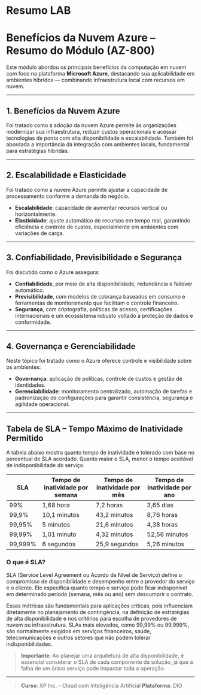 # Resumo LAB

# Benefícios da Nuvem Azure – Resumo do Módulo (AZ-800)

Este módulo abordou os principais benefícios da computação em nuvem com foco na plataforma **Microsoft Azure**, destacando sua aplicabilidade em ambientes híbridos — combinando infraestrutura local com recursos em nuvem.

---

## 1. Benefícios da Nuvem Azure

Foi tratado como a adoção da nuvem Azure permite às organizações modernizar sua infraestrutura, reduzir custos operacionais e acessar tecnologias de ponta com alta disponibilidade e escalabilidade. Também foi abordada a importância da integração com ambientes locais, fundamental para estratégias híbridas.

---

## 2. Escalabilidade e Elasticidade

Foi tratado como a nuvem Azure permite ajustar a capacidade de processamento conforme a demanda do negócio.  
- **Escalabilidade**: capacidade de aumentar recursos vertical ou horizontalmente.
- **Elasticidade**: ajuste automático de recursos em tempo real, garantindo eficiência e controle de custos, especialmente em ambientes com variações de carga.

---

## 3. Confiabilidade, Previsibilidade e Segurança

Foi discutido como o Azure assegura:
- **Confiabilidade**, por meio de alta disponibilidade, redundância e failover automático.
- **Previsibilidade**, com modelos de cobrança baseados em consumo e ferramentas de monitoramento que facilitam o controle financeiro.
- **Segurança**, com criptografia, políticas de acesso, certificações internacionais e um ecossistema robusto voltado à proteção de dados e conformidade.

---

## 4. Governança e Gerenciabilidade

Neste tópico foi tratado como o Azure oferece controle e visibilidade sobre os ambientes:
- **Governança**: aplicação de políticas, controle de custos e gestão de identidades.
- **Gerenciabilidade**: monitoramento centralizado, automação de tarefas e padronização de configurações para garantir consistência, segurança e agilidade operacional.

---

## Tabela de SLA – Tempo Máximo de Inatividade Permitido

A tabela abaixo mostra quanto tempo de inatividade é tolerado com base no percentual de SLA acordado. Quanto maior o SLA, menor o tempo aceitável de indisponibilidade do serviço.

| **SLA**     | **Tempo de inatividade por semana** | **Tempo de inatividade por mês** | **Tempo de inatividade por ano** |
|-------------|-------------------------------------|----------------------------------|----------------------------------|
| 99%         | 1,68 hora                           | 7,2 horas                        | 3,65 dias                        |
| 99,9%       | 10,1 minutos                        | 43,2 minutos                     | 8,76 horas                       |
| 99,95%      | 5 minutos                           | 21,6 minutos                     | 4,38 horas                       |
| 99,99%      | 1,01 minuto                         | 4,32 minutos                     | 52,56 minutos                    |
| 99,999%     | 6 segundos                          | 25,9 segundos                    | 5,26 minutos                     |

### O que é SLA?

SLA (Service Level Agreement ou Acordo de Nível de Serviço) define o compromisso de disponibilidade e desempenho entre o provedor do serviço e o cliente. Ele especifica quanto tempo o serviço pode ficar indisponível em determinado período (semana, mês ou ano) sem descumprir o contrato. 

Essas métricas são fundamentais para aplicações críticas, pois influenciam diretamente no planejamento de contingência, na definição de estratégias de alta disponibilidade e nos critérios para escolha de provedores de nuvem ou infraestrutura. SLAs mais elevados, como 99,99% ou 99,999%, são normalmente exigidos em serviços financeiros, saúde, telecomunicações e outros setores que não podem tolerar indisponibilidades.

> **Importante**: Ao planejar uma arquitetura de alta disponibilidade, é essencial considerar o SLA de cada componente da solução, já que a falha de um único serviço pode impactar toda a operação.

---

> **Curso**: XP Inc. - Cloud com Inteligência Artificial
> **Plataforma**: DIO
